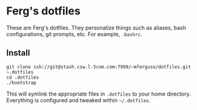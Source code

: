 Ferg's dotfiles
===============

These are Ferg's dotfiles. They personalize things such as aliases, bash
configurations, git prompts, etc. For example, `.bashrc`.


Install
-------

    git clone ssh://git@stash.csw.l-3com.com:7999/~mferguso/dotfiles.git ~.dotfiles
    cd .dotfiles
    ./bootstrap

This will symlink the appropriate files in `.dotfiles` to your home directory.
Everything is configured and tweaked within `~/.dotfiles`.
